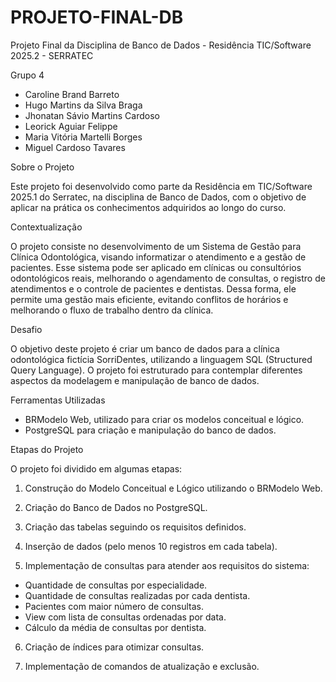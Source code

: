 # PROJETO-FINAL-DB

Projeto Final da Disciplina de Banco de Dados - Residência TIC/Software 2025.2 - SERRATEC

Grupo 4
 
- Caroline Brand Barreto
- Hugo Martins da Silva Braga
- Jhonatan Sávio Martins Cardoso
- Leorick Aguiar Felippe
- Maria Vitória Martelli Borges
- Miguel Cardoso Tavares

Sobre o Projeto

Este projeto foi desenvolvido como parte da Residência em TIC/Software 2025.1 do Serratec, na disciplina de Banco de Dados, com o objetivo de aplicar na prática os conhecimentos adquiridos ao longo do curso.

Contextualização

O projeto consiste no desenvolvimento de um Sistema de Gestão para Clínica Odontológica, visando informatizar o atendimento e a gestão de pacientes. Esse sistema pode ser aplicado em clínicas ou consultórios odontológicos reais, melhorando o agendamento de consultas, o registro de atendimentos e o controle de pacientes e dentistas. Dessa forma, ele permite uma gestão mais eficiente, evitando conflitos de horários e melhorando o fluxo de trabalho dentro da clínica.

Desafio

O objetivo deste projeto é criar um banco de dados para a clínica odontológica fictícia SorriDentes, utilizando a linguagem SQL (Structured Query Language). O projeto foi estruturado para contemplar diferentes aspectos da modelagem e manipulação de banco de dados.

Ferramentas Utilizadas

- BRModelo Web, utilizado para criar os modelos conceitual e lógico.
- PostgreSQL para criação e manipulação do banco de dados.

Etapas do Projeto

O projeto foi dividido em algumas etapas:  

1. Construção do Modelo Conceitual e Lógico utilizando o BRModelo Web.

2. Criação do Banco de Dados no PostgreSQL.

3. Criação das tabelas seguindo os requisitos definidos.

4. Inserção de dados (pelo menos 10 registros em cada tabela).

5. Implementação de consultas para atender aos requisitos do sistema:

- Quantidade de consultas por especialidade.
- Quantidade de consultas realizadas por cada dentista.
- Pacientes com maior número de consultas.
- View com lista de consultas ordenadas por data.
- Cálculo da média de consultas por dentista.

6. Criação de índices para otimizar consultas.

7. Implementação de comandos de atualização e exclusão.